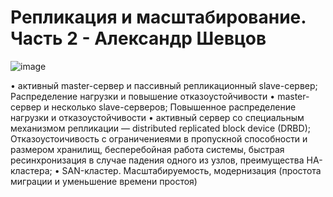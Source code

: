 # Репликация и масштабирование. Часть 2 - Александр Шевцов
![image](https://github.com/aztecprod/Replication-and-Scaling-part2/assets/25949605/0ae841be-fe80-4c99-baff-e5f464c2a436)

•	активный master-сервер и пассивный репликационный slave-сервер;
Распределение нагрузки и повышение отказоустойчивости
•	master-сервер и несколько slave-серверов;
Повышенное распределение нагрузки и отказоустойчивости
•	активный сервер со специальным механизмом репликации — distributed replicated block device (DRBD);
Отказоустоичивость с ограничениеями в пропускной способности и размером хранилищ, бесперебойная работа системы, быстрая ресинхронизация в случае падения одного из узлов, преимущества HA-кластера;
•	SAN-кластер.
Масштабируемость, модернизация (простота миграции и уменьшение времени простоя)
